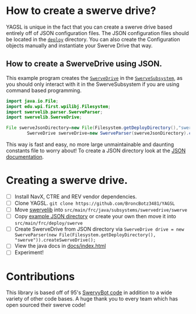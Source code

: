 # How to create a swerve drive?

YAGSL is unique in the fact that you can create a swerve drive based entirely off of JSON
configuration files. The JSON configuration files should be located in
the [`deploy`](../src/main/deploy) directory. You can also create the Configuration objects manually
and instantiate your Swerve Drive that way.

## How to create a SwerveDrive using JSON.

This example program creates
the [`SwerveDrive`](../src/main/java/frc/robot/subsystems/swervedrive/swervelib/SwerveDrive.java)
in the [`SwerveSubsystem`](../src/main/java/frc/robot/subsystems/swervedrive/SwerveSubsystem.java),
as you should only interact with it in the SwerveSubsystem if you are using command based
programming.

```java
import java.io.File;
import edu.wpi.first.wpilibj.Filesystem;
import swervelib.parser.SwerveParser;
import swervelib.SwerveDrive;

File swerveJsonDirectory=new File(Filesystem.getDeployDirectory(),"swerve");
        SwerveDrive swerveDrive=new SwerveParser(swerveJsonDirectory).createSwerveDrive();
```

This way is fast and easy, no more large unmaintainable and daunting constants file to worry about!
To create a JSON directory look at the [JSON documentation](JSON.md).

# Creating a swerve drive.

- [ ] Install NavX, CTRE and REV vendor dependencies.
- [ ] Clone YAGSL. `git clone https://github.com/BroncBotz3481/YAGSL`
- [ ] Move [swervelib](https://github.com/BroncBotz3481/YAGSL/tree/main/swervelib)
  into `src/main/frc/java/subsystems/swervedrive/swerve`
- [ ] Copy [example JSON directory](https://github.com/BroncBotz3481/YAGSL/tree/main/deploy) or
  create your own then move it into `src/main/frc/deploy/swerve`
- [ ] Create SwerveDrive from JSON directory
  via `SwerveDrive drive = new SwerveParser(new File(Filesystem.getDeployDirectory(), "swerve")).createSwerveDrive();`
- [ ] View the java docs in [docs/index.html](https://broncbotz3481.github.io/YAGSL/)
- [ ] Experiment!

# Contributions

This library is based off of
95's [SwervyBot code](https://github.com/first95/FRC2023/tree/main/SwervyBot) in addition to a wide
variety of other code bases.
A huge thank you to every team which has open sourced their swerve code!
